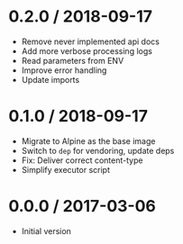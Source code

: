 # 0.2.0 / 2018-09-17

  * Remove never implemented api docs
  * Add more verbose processing logs
  * Read parameters from ENV
  * Improve error handling
  * Update imports

# 0.1.0 / 2018-09-17

  * Migrate to Alpine as the base image
  * Switch to `dep` for vendoring, update deps
  * Fix: Deliver correct content-type
  * Simplify executor script

# 0.0.0 / 2017-03-06

  * Initial version